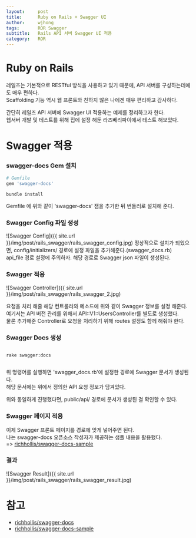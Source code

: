 ```yaml
---
layout:     post
title:      Ruby on Rails + Swagger UI
author:     wjhong
tags:    	ROR Swagger
subtitle:  	Rails API 서버 Swagger UI 적용
category:   ROR
---
```


# Ruby on Rails
레일즈는 기본적으로 RESTful 방식을 사용하고 있기 때문에, API 서버를 구성하는데에도 매우 편하다.<br />
Scaffolding 기능 역시 웹 프론트와 친하지 않은 나에겐 매우 편리하고 감사하다.<br />

간단히 레일즈 API 서버에 Swagger UI 적용하는 예제를 정리하고자 한다.<br />
웹서버 개발 및 테스트를 위해 집에 설정 해둔 라즈베리파이에서 테스트 해보았다.<br />

# Swagger 적용

### swagger-docs Gem 설치

``` Ruby
# Gemfile
gem 'swagger-docs'

```
``` shell
bundle install
```

Gemfile 에 위와 같이 'swagger-docs' 잼을 추가한 뒤 번들러로 설치해 준다.

### Swagger Config 파일 생성
![Swagger Config]({{ site.url }}/img/post/rails_swagger/rails_swagger_config.jpg)
정상적으로 설치가 되었으면, config/initializers/ 경로에 설정 파일을 추가해준다.(swagger_docs.rb)<br />
api_file 경로 설정에 주의하자. 해당 경로로 Swagger json 파일이 생성된다.

### Swagger 적용
![Swagger Controller]({{ site.url }}/img/post/rails_swagger/rails_swagger_2.jpg)

요청을 처리 해줄 해당 컨트롤러와 메소드에 위와 같이 Swagger 정보를 설정 해준다.<br />
여기서는 API 버전 관리를 위해서 API::V1::UsersController를 별도로 생성했다.<br />
물론 추가해준 Controller로 요청을 처리하기 위해 routes 설정도 함께 해줘야 한다.

### Swagger Docs 생성
``` shell

rake swagger:docs


```

위 명령어를 실행하면 'swagger_docs.rb'에 설정한 경로에 Swagger 문서가 생성된다.<br />
해당 문서에는 위에서 정의한 API 요청 정보가 담겨있다.<br />

위와 동일하게 진행했다면, public/api/ 경로에 문서가 생성된 걸 확인할 수 있다.

### Swagger 페이지 적용
이제 Swagger 프론트 페이지를 경로에 맞게 넣어주면 된다.<br />
나는 swagger-docs 오픈소스 작성자가 제공하는 샘플 내용을 활용했다.<br />
=> [richhollis/swagger-docs-sample](https://github.com/richhollis/swagger-docs-sample)

### 결과
![Swagger Result]({{ site.url }}/img/post/rails_swagger/rails_swagger_result.jpg)


# 참고
- [richhollis/swagger-docs](https://github.com/richhollis/swagger-docs)
- [richhollis/swagger-docs-sample](https://github.com/richhollis/swagger-docs-sample)
